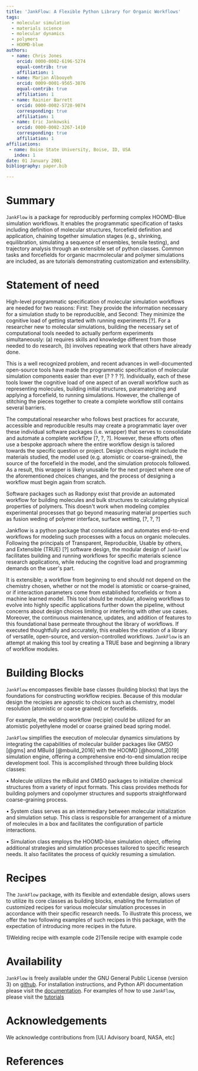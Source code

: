 ```yaml
---
title: 'JankFlow: A Flexible Python Library for Organic Workflows'
tags:
  - molecular simulation
  - materials science
  - molecular dynamics
  - polymers
  - HOOMD-blue
authors:
  - name: Chris Jones
    orcid: 0000-0002-6196-5274
    equal-contrib: true
    affiliation: 1
  - name: Marjan Albooyeh
    orcid: 0009-0001-9565-3076
    equal-contrib: true
    affiliation: 1
  - name: Rainier Barrett
    orcid: 0000-0002-5728-9074
    corresponding: true
    affiliation: 1
  - name: Eric Jankowski
    orcid: 0000-0002-3267-1410
    corresponding: true
    affiliation: 1
affiliations:
 - name: Boise State University, Boise, ID, USA
   index: 1
date: 01 January 2001
bibliography: paper.bib

---
```

# Summary
`JankFlow` is a package for reproducibly performing complex HOOMD-Blue simulation workflows. It enables the programmatic specification of tasks including
definition of molecular structures, forcefield definition and application, chaining
together simulation stages (e.g., shrinking, equilibration, simulating a sequence
of ensembles, tensile testing), and trajectory analysis through an extensible set
of python classes. Common tasks and forcefields for organic macrmolecular and
polymer simulations are included, as are tutorials demonstrating customization
and extensibility.

# Statement of need

High-level programmatic specification of molecular simulation workflows are
needed for two reasons: First: They provide the information necessary for a
simulation study to be reproducible, and Second: They minimize the cognitive
load of getting started with running experiments [?].
For a researcher new to molecular simulations, building the necessary set
of computational tools needed to actually perform experiments simultaneously:
(a) requires skills and knowledge different from those needed to do research,
(b) involves repeating work that others have already done.

This is a well recognized problem, and recent advances in well-documented
open-source tools have made the programmatic specification of
molecular simulation components easier than ever [? ? ? ?].
Individually, each of these tools lower the cognitive load of one aspect of an
overall workflow such as representing molecules, building initial structures,
paramaterizing and applying a forcefield, to running simulations.
However, the challenge of stitching the pieces together to create a complete
workflow still contains several barriers.

The computational researcher who follows best practices for accurate,
accessible and reproducible results may create a programmatic layer over these
individual software packages (i.e. wrapper) that serves to consolidate and
automate a complete workflow [?, ?, ?]. However, these efforts often use a bespoke approach
where the entire workflow design is tailored towards the specific question or
project. Design choices might include the materials studied, the model used
(e.g. atomistic or coarse-grained), the source of the forcefield in the model, and
the simulation protocols followed. As a result, this wrapper is likely unusable
for the next project where one of the aforementioned choices changes, and the
process of designing a workflow must begin again from scratch.

Software packages such as Radonpy exist that provide an automated workflow for
building molecules and bulk structures to calculating physical properties of polymers.
This doesn't work when modeling complex experimental processes that go beyond measuring
material properties such as fusion weding of polymer interface, surface wetting, [?, ?, ?]

Jankflow is a python package that consolidates and automates
end-to-end workflows for modeling such processes with a focus on organic molecules.
Following the principals of Transparent, Reproducible, Usable by others, and Extensible (TRUE) [?] 
software design, the modular design of `JankFlow` facilitates  building and
running workflows for specific materials science research applications, 
while reducing the cognitive load and programming demands on the user's part.


It is extensible; a workflow from beginning to
end should not depend on the chemistry chosen, whether or not the model is
atomistic or coarse-grained, or if interaction parameters come from established
forcefields or from a machine learned model. This tool should be modular,
allowing workflows to evolve into highly specific applications further down the
pipeline, without concerns about design choices limiting or interfering with other
use cases. Moreover, the continuous maintenance, updates, and addition of features to this foundational base permeate throughout the library of workflows.
If executed thoughtfully and accurately, this enables the creation of a library
of versatile, open-source, and version-controlled workflows. `JankFlow` is an
attempt at making this tool by creating a TRUE base and beginning a library of
workflow modules.

[//]: # (1-2 sentnces about the popular simulation engines &#40;gromacs, lammps, hoomd,)

[//]: # (openmm&#41;. Gromacs and lammps have lots of cool features, but don’t have rich)

[//]: # (APIs, and involve text based input files which make it hard to be TRUE. Hoomd)

[//]: # (and openmm have robust APIs, but don’t have the same level of featureizaiton)

[//]: # (as lammps and gromacs. This package aims to add a layer of featureizaiton on)

[//]: # (top of hoomd.)


# Building Blocks
`JankFlow` encompasses flexible base classes (building blocks) that lays the
foundations for constructing workflow recipies. Because of this modular design the recipies are agnostic to choices such as chemistry, model resolution
(atomistic or coarse grained) or forcefields.

For example, the welding workflow (recipie) could be utilized for an atomistic
polyethylene model or coarse grained bead spring model.


`JankFlow` simplifies the execution of molecular dynamics simulations by
integrating the capabilities of molecular builder packages like GMSO [@gms] and
MBuild [@mbuild_2016] with the HOOMD [@hoomd_2019] simulation engine, offering a comprehensive end-to-end simulation recipe development tool.
This is accomplished through three building block classes:

• Molecule utilizes the mBuild and GMSO packages to initialize chemical
structures from a variety of input formats. This class provides methods
for building polymers and copolymer structures and supports straightforward
coarse-graining process.

• System class serves as an intermediary between molecular initialization
and simulation setup. This class is responsible for arrangement of a mixture
of molecules in a box and facilitates the configuration of particle
interactions.

• Simulation class employs the HOOMD-blue simulation object, offering
additional strategies and simulation processes tailored to specific research
needs. It also facilitates the process of quickly resuming a simulation.


# Recipes
The `JankFlow` package, with its flexible and extendable design, allows users
to utilize its core classes as building blocks, enabling the formulation of
customized recipes for various molecular simulation processes in accordance with
their specific research needs. To illustrate this process, we offer the two
following examples of such recipes in this package, with the expectation of introducing
more recipes in the future.

1)Welding recipe with example code
2)Tensile recipe with example code

# Availability
`JankFlow` is freely available under the GNU General Public License (version 3)
on [github](https://github.com/cmelab/JankFlow). For installation instructions,
and Python API documentation
please visit the [documentation](https://jankflow.readthedocs.io/en/latest/).
For examples of how to use `JankFlow`,
please visit the [tutorials](https://github.com/cmelab/JankFlow/tree/main/tutorials)
# Acknowledgements
We acknowledge contributions from [ULI Advisory board, NASA, etc]

# References
